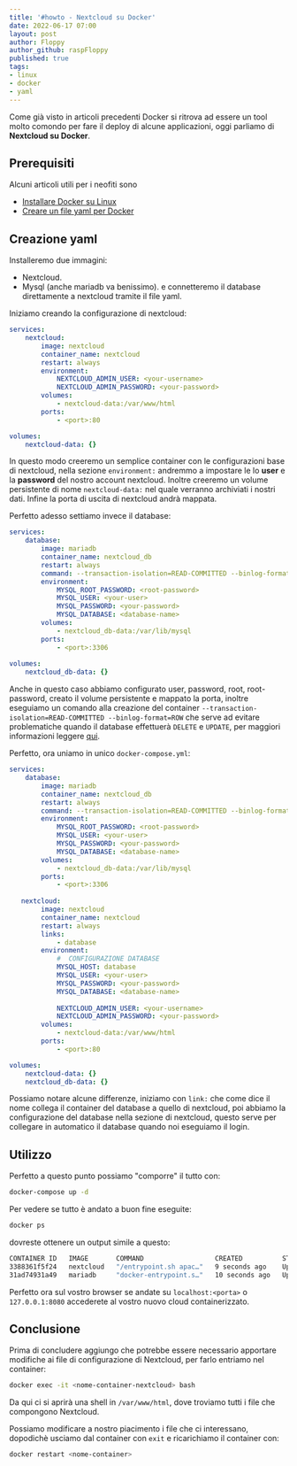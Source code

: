 ```yaml
---
title: '#howto - Nextcloud su Docker'
date: 2022-06-17 07:00
layout: post
author: Floppy
author_github: raspFloppy
published: true
tags:
- linux
- docker 
- yaml
---
```


Come già visto in articoli precedenti Docker si ritrova ad essere un tool molto comondo per fare il 
deploy di alcune applicazioni, oggi parliamo di **Nextcloud su Docker**.

## Prerequisiti
Alcuni articoli utili per i neofiti sono
- [Installare Docker su Linux](https://linuxhub.it/articles/howto-Installazione-ed-utilizzo-di-Docker-su-Linux/)
- [Creare un file yaml per Docker](https://linuxhub.it/articles/howto-creare-un-file-yaml-per-docker/)


## Creazione yaml
Installeremo due immagini:
- Nextcloud.
- Mysql (anche mariadb va benissimo).
e connetteremo il database direttamente a nextcloud tramite il file yaml.

Iniziamo creando la configurazione di nextcloud:

```yaml
services:
    nextcloud:
        image: nextcloud
        container_name: nextcloud
        restart: always
        environment:
            NEXTCLOUD_ADMIN_USER: <your-username>
            NEXTCLOUD_ADMIN_PASSWORD: <your-password>
        volumes:
            - nextcloud-data:/var/www/html
        ports:
            - <port>:80

volumes:
    nextcloud-data: {}
```

In questo modo creeremo un semplice container con le configurazioni base di nextcloud, nella sezione `environment:` andremmo a impostare
le lo **user** e la **password** del nostro account nextcloud.
Inoltre creeremo un volume persistente di nome `nextcloud-data:` nel quale verranno archiviati i nostri dati.
Infine la porta di uscita di nextcloud andrà mappata.


Perfetto adesso settiamo invece il database:
```yaml
services:
    database:
        image: mariadb
        container_name: nextcloud_db
        restart: always
        command: --transaction-isolation=READ-COMMITTED --binlog-format=ROW
        environment: 
            MYSQL_ROOT_PASSWORD: <root-password>
            MYSQL_USER: <your-user>
            MYSQL_PASSWORD: <your-password>
            MYSQL_DATABASE: <database-name>
        volumes:
            - nextcloud_db-data:/var/lib/mysql
        ports:
            - <port>:3306
            
volumes:
    nextcloud_db-data: {}
```
Anche in questo caso abbiamo configurato user, password, root, root-password, creato il volume persistente e mappato la porta, inoltre eseguiamo
un comando alla creazione del container `--transaction-isolation=READ-COMMITTED --binlog-format=ROW` che serve ad evitare problematiche
quando il database effettuerà `DELETE` e `UPDATE`, per maggiori informazioni leggere [qui](https://dev.mysql.com/doc/refman/8.0/en/innodb-transaction-isolation-levels.html#isolevel_read-committed).


Perfetto, ora uniamo in unico `docker-compose.yml`:
```yaml
services:
    database:
        image: mariadb
        container_name: nextcloud_db
        restart: always
        command: --transaction-isolation=READ-COMMITTED --binlog-format=ROW
        environment: 
            MYSQL_ROOT_PASSWORD: <root-password>
            MYSQL_USER: <your-user>
            MYSQL_PASSWORD: <your-password>
            MYSQL_DATABASE: <database-name>
        volumes:
            - nextcloud_db-data:/var/lib/mysql
        ports:
            - <port>:3306
        
   nextcloud:
        image: nextcloud
        container_name: nextcloud
        restart: always
        links: 
            - database
        environment:
            #  CONFIGURAZIONE DATABASE
            MYSQL_HOST: database 
            MYSQL_USER: <your-user>                       
            MYSQL_PASSWORD: <your-password> 
            MYSQL_DATABASE: <database-name> 
            
            NEXTCLOUD_ADMIN_USER: <your-username>
            NEXTCLOUD_ADMIN_PASSWORD: <your-password>
        volumes:
            - nextcloud-data:/var/www/html
        ports:
            - <port>:80

volumes:
    nextcloud-data: {}
    nextcloud_db-data: {}
```

Possiamo notare alcune differenze, iniziamo con `link:` che come dice il nome collega il container del database a quello di nextcloud, poi abbiamo la
configurazione del database nella sezione di nextcloud, questo serve per collegare in automatico il database quando noi eseguiamo il login.

## Utilizzo
Perfetto a questo punto possiamo "comporre" il tutto con:
```bash
docker-compose up -d
```

Per vedere se tutto è andato a buon fine eseguite:
```bash
docker ps
```

dovreste ottenere un output simile a questo:
```bash
CONTAINER ID   IMAGE       COMMAND                  CREATED          STATUS         PORTS                                       NAMES
3388361f5f24   nextcloud   "/entrypoint.sh apac…"   9 seconds ago    Up 8 seconds   0.0.0.0:8080->80/tcp, :::8080->80/tcp       nextcloud
31ad74931a49   mariadb     "docker-entrypoint.s…"   10 seconds ago   Up 8 seconds   0.0.0.0:3306->3306/tcp, :::3306->3306/tcp   nextcloud_db
```

Perfetto ora sul vostro browser se andate su `localhost:<porta>` o `127.0.0.1:8080` accederete al vostro nuovo cloud containerizzato.


## Conclusione

Prima di concludere aggiungo che potrebbe essere necessario apportare modifiche ai file di configurazione di Nextcloud, per farlo entriamo nel container:
```bash
docker exec -it <nome-container-nextcloud> bash
```

Da qui ci si aprirà una shell in `/var/www/html`, dove troviamo tutti i file che compongono
Nextcloud.

Possiamo modificare a nostro piacimento i file che ci interessano, dopodichè usciamo dal container con `exit` e ricarichiamo il container con:
```bash
docker restart <nome-container>
```












